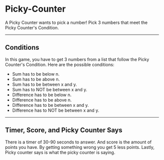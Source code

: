 # Picky-Counter
A Picky Counter wants to pick a number! Pick 3 numbers that meet the Picky Counter's Condition.

---

## Conditions
In this game, you have to get 3 numbers from a list that follow the Picky Counter's Condition.
Here are the possible conditions:
- Sum has to be below n.
- Sum has to be above n.
- Sum has to be between x and y.
- Sum has to NOT be between x and y.
- Difference has to be below n.
- Difference has to be above n.
- Difference has to be between x and y.
- Difference has to NOT be between x and y.

---

## Timer, Score, and Picky Counter Says
There is a timer of 30-90 seconds to answer.
And score is the amount of points you have.
By getting something wrong you get 5 less points.
Lastly, Picky counter says is what the picky counter is saying.
